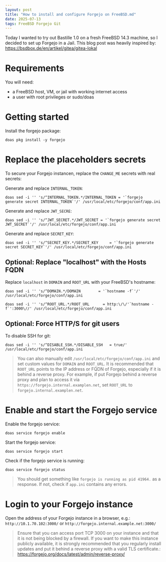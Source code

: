 ```yaml
---
layout: post
title: "How to install and configure Forgejo on FreeBSD.md"
date: 2025-07-13
tags: FreeBSD Forgejo Git
---
```


Today I wanted to try out Bastille 1.0 on a fresh FreeBSD 14.3 machine, so I decided to set up Forgejo in a Jail.
This blog post was heavily inspired by: https://bsdbox.de/en/artikel/gitea/gitea-lokal

# Requirements
You will need:
- a FreeBSD host, VM, or jail with working internet access
- a user with root privileges or sudo/doas

# Getting started

Install the forgejo package:
```shell
doas pkg install -y forgejo
```

# Replace the placeholders secrets

To secure your Forgejo instancen, replace the `CHANGE_ME` secrets with real secrets:

Generate and replace `INTERNAL_TOKEN`:
```shell
doas sed -i '' 's/^INTERNAL_TOKEN.*/INTERNAL_TOKEN = '`forgejo generate secret INTERNAL_TOKEN`'/' /usr/local/etc/forgejo/conf/app.ini
```

Generate and replace `JWT_SECRE`:
```shell
doas sed -i '' 's/^JWT_SECRET.*/JWT_SECRET = '`forgejo generate secret JWT_SECRET`'/' /usr/local/etc/forgejo/conf/app.ini
```

Generate and replace `SECRET_KEY`:
```shell
doas sed -i '' 's/^SECRET_KEY.*/SECRET_KEY     = '`forgejo generate secret SECRET_KEY`'/' /usr/local/etc/forgejo/conf/app.ini
```

## Optional: Replace "localhost" with the Hosts FQDN

Replace `localhost` in `DOMAIN` and `ROOT_URL` with your FreeBSD's hostname:

```shell
doas sed -i '' 's/^DOMAIN.*/DOMAIN        = '`hostname -f`'/' /usr/local/etc/forgejo/conf/app.ini
```

```shell
doas sed -i '' 's/^ROOT_URL.*/ROOT_URL      = http:\/\/'`hostname -f`':3000\//' /usr/local/etc/forgejo/conf/app.ini
```

## Optional: Force HTTP/S for git users

To disable SSH for git:
```shell
doas sed -i '' 's/^DISABLE_SSH.*/DISABLE_SSH   = true/' /usr/local/etc/forgejo/conf/app.ini
```

> You can also manually edit `/usr/local/etc/forgejo/conf/app.ini` and set custom values for `DOMAIN` and `ROOT_URL`.
> It is recommended that `ROOT_URL` points to the IP address or FQDN of Forgejo, especially if it is behind a reverse proxy.
> For example, if put Forgejo behind a reverse proxy and plan to access it via `https://forgejo.internal.examplen.net`, set `ROOT_URL` to `forgejo.internal.examplen.net`.

# Enable and start the Forgejo service

Enable the forgejo service:
```shell
doas service forgejo enable
```

Start the forgejo service:
```shell
doas service forgejo start
```

Check if the forgejo service is running:
```shell
doas service forgejo status
```
> You should get something like `forgejo is running as pid 41964.` as a response.
> If not, check if `app.ini` contains any errors.

# Login to your Forgejo instance

Open the address of your Forgejo instance in a browser, e.g.: `http://10.1.70.102:3000/` or `http://forgejo.internal.example.net:3000/`
> Ensure that you can access port TCP 3000 on your instance and that it is not being blocked by a firewall.
> If you want to make this instance publicly available, it is strongly recommended that you regularly install updates and put it behind a reverse proxy with a valid TLS certificate.: https://forgejo.org/docs/latest/admin/reverse-proxy/
